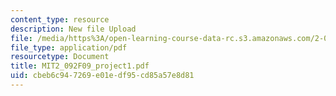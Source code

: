 ```yaml
---
content_type: resource
description: New file Upload
file: /media/https%3A/open-learning-course-data-rc.s3.amazonaws.com/2-092-finite-element-analysis-of-solids-and-fluids-i-fall-2009/cbeb6c947269e01edf95cd85a57e8d81_MIT2_092F09_project1.pdf
file_type: application/pdf
resourcetype: Document
title: MIT2_092F09_project1.pdf
uid: cbeb6c94-7269-e01e-df95-cd85a57e8d81
---
```

